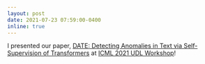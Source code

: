 ```yaml
---
layout: post
date: 2021-07-23 07:59:00-0400
inline: true
---
```


I presented our paper, <a href='https://aclanthology.org/2021.naacl-main.25/'>DATE: Detecting Anomalies in Text via Self-Supervision of Transformers</a> at <a href='https://sites.google.com/view/udlworkshop2021/home'>ICML 2021 UDL Workshop</a>!